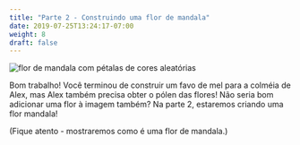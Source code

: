 ```yaml
---
title: "Parte 2 - Construindo uma flor de mandala"
date: 2019-07-25T13:24:17-07:00
weight: 8
draft: false
---
```


![flor de mandala com pétalas de cores aleatórias](../media/bee_mandala.png)

Bom trabalho! Você terminou de construir um favo de mel para a colméia de Alex, mas Alex também precisa obter o pólen das flores! Não seria bom adicionar uma flor à imagem também? Na parte 2, estaremos criando uma flor mandala!

(Fique atento - mostraremos como é uma flor de mandala.)
